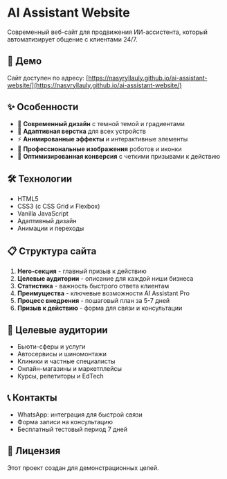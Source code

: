 # AI Assistant Website

Современный веб-сайт для продвижения ИИ-ассистента, который автоматизирует общение с клиентами 24/7.

## 🚀 Демо

Сайт доступен по адресу: [https://nasyryllauly.github.io/ai-assistant-website/](https://nasyryllauly.github.io/ai-assistant-website/)

## ✨ Особенности

- 🎨 **Современный дизайн** с темной темой и градиентами
- 📱 **Адаптивная верстка** для всех устройств
- ⚡ **Анимированные эффекты** и интерактивные элементы
- 🤖 **Профессиональные изображения** роботов и иконки
- 🎯 **Оптимизированная конверсия** с четкими призывами к действию

## 🛠️ Технологии

- HTML5
- CSS3 (с CSS Grid и Flexbox)
- Vanilla JavaScript
- Адаптивный дизайн
- Анимации и переходы

## 📋 Структура сайта

1. **Hero-секция** - главный призыв к действию
2. **Целевые аудитории** - описание для каждой ниши бизнеса
3. **Статистика** - важность быстрого ответа клиентам
4. **Преимущества** - ключевые возможности AI Assistant Pro
5. **Процесс внедрения** - пошаговый план за 5-7 дней
6. **Призыв к действию** - форма для связи и консультации

## 🎯 Целевые аудитории

- Бьюти-сферы и услуги
- Автосервисы и шиномонтажи
- Клиники и частные специалисты
- Онлайн-магазины и маркетплейсы
- Курсы, репетиторы и EdTech

## 📞 Контакты

- WhatsApp: интеграция для быстрой связи
- Форма записи на консультацию
- Бесплатный тестовый период 7 дней

## 📄 Лицензия

Этот проект создан для демонстрационных целей.

